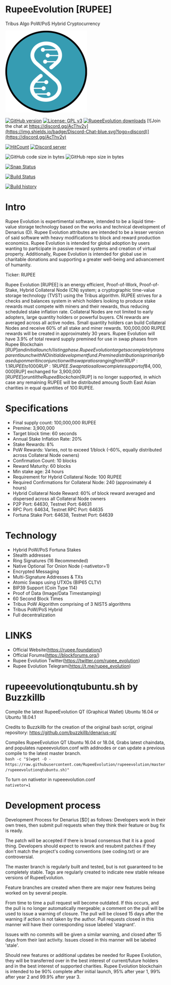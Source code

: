 # RupeeEvolution [RUPEE]
Tribus Algo PoW/PoS Hybrid Cryptocurrency

![logo](https://github.com/Rupee-Foundation/Rupee-Evolution/blob/master/src/qt/res/icons/rupeeevolution-256.png?raw=true)

[![GitHub version](https://img.shields.io/github/release/Rupee-Foundation/Rupee-Evolution.svg)](https://badge.fury.io/gh/Rupee-Foundation%2FRupee-Evolution)
[![License: GPL v3](https://img.shields.io/badge/License-MIT-blue.svg)](https://github.com/Rupee-Foundation/Rupee-Evolution/blob/master/COPYING)
[![RupeeEvolution downloads](https://img.shields.io/github/downloads/Rupee-Foundation/Rupee-Evolution/total.svg?maxAge=2592000)](https://github.com/Rupee-Foundation/Rupee-Evolution/releases)
[![Join the chat at https://discord.gg/AcThv2y](https://img.shields.io/badge/Discord-Chat-blue.svg?logo=discord)](https://discord.gg/AcThv2y)

[![HitCount](http://hits.dwyl.io/Rupee-Foundation/Rupee-Evolution.svg)](http://hits.dwyl.io/Rupee-Foundation/Rupee-Evolution)
<a href="https://discord.gg/rqQ9fUW"><img src="https://discordapp.com/api/guilds/334361453320732673/embed.png" alt="Discord server" /></a>

![GitHub code size in bytes](https://img.shields.io/github/languages/code-size/Rupee-Foundation/Rupee-Evolution.svg) ![GitHub repo size in bytes](https://img.shields.io/github/repo-size/Rupee-Foundation/Rupee-Evolution.svg)

[![Snap Status](https://build.snapcraft.io/badge/Rupee-Foundation/Rupee-Evolution.svg)](https://build.snapcraft.io/user/Rupee-Foundation/Rupee-Evolution)

[![Build Status](https://travis-ci.org/Rupee-Foundation/Rupee-Evolution.svg?branch=master)](https://travis-ci.org/Rupee-Foundation/Rupee-Evolution)

[![Build history](https://buildstats.info/travisci/chart/Rupee-Foundation/Rupee-Evolution?branch=master)](https://travis-ci.org/Rupee-Foundation/Rupee-Evolution?branch=master)

Intro
==========================
Rupee Evolution is expertimental software, intended to be a liquid time-value storage technology based on the works and technical development of Denarius (D). Rupee Evolution attributes are intended to be a lesser version of said software with heavy modifications to block and reward production economics. Rupee Evolution is intended for global adoption by users wanting to participate in passive reward systems and creation of virtual property. Additionally, Rupee Evolution is intended for global use in charitable donations and supporting a greater well-being and advancement of humanity. 

Ticker: RUPEE

Rupee Evolution [RUPEE] is an energy efficient, Proof-of-Work, Proof-of-Stake, Hybrid Collateral Node (CN) system; a cryptographic time-value storage technology (TVST) using the Tribus algorithm. RUPEE strives for a checks and balances system in which holders looking to produce stake rewards must compete with miners and their rewards, thus reducing scheduled stake inflation rate. Collateral Nodes are not limited to early adopters, large quantity holders or powerful buyers. CN rewards are averaged across all active nodes. Small quantity holders can build Collateral Nodes and receive 60% of all stake and miner rewards.
100,000,000 RUPEE rewards will be created in approximately 30 years. Rupee Evolution will have 3.9% of total reward supply premined for use in swap phases from Rupee Blockchain [$RUP] and initial launch/listing phase. Rupee Evolution targets a completely transparent launch with NO initial development fund. Premine distribution is primarily based upon merit in conjunction with swap ratios ranging from 1 RUP:1.1 RUPEE to 1000 RUP:1 RUPEE. Swap ratios allow complete support of 84,000,000 [$RUP] exchanged for 3,900,000 [$RUPEE] or until the Rupee Blockchain [$RUP] is no longer supported, in which case any remaining RUPEE will be distributed amoung South East Asian charities in equal quantities of 100 RUPEE.

Specifications
==========================
* Final supply count: 100,000,000 RUPEE
* Premine: 3,900,000
* Target block time: 60 seconds
* Annual Stake Inflation Rate: 20%
* Stake Rewards: 8%
* PoW Rewards: Varies, not to exceed 1/block (-60%, equally distributed across Collateral Node owners)
* Confirmation Count: 10 blocks
* Reward Maturity: 60 blocks
* Min stake age: 24 hours
* Requirement for Hybrid Collateral Node: 100 RUPEE
* Required Confirmations for Collateral Node: 240 (approximately 4 hours)
* Hybrid Collateral Node Reward: 60% of block reward averaged and dispersed across all Collateral Node owners
* P2P Port: 64630, Testnet Port: 64631
* RPC Port: 64634, Testnet RPC Port: 64635
* Fortuna Stake Port: 64638, Testnet Port: 64639

Technology
==========================
* Hybrid PoW/PoS Fortuna Stakes
* Stealth addresses
* Ring Signatures (16 Recommended)
* Native Optional Tor Onion Node (-nativetor=1)
* Encrypted Messaging
* Multi-Signature Addresses & TXs
* Atomic Swaps using UTXOs (BIP65 CLTV)
* BIP39 Support (Coin Type 114)
* Proof of Data (Image/Data Timestamping)
* 60 Second Block Times
* Tribus PoW Algorithm comprising of 3 NIST5 algorithms
* Tribus PoW/PoS Hybrid
* Full decentralization

LINKS
==========================
* Official Website(https://rupee.foundation/)
* Official Forums(https://blockforums.org/)
* Rupee Evolution Twitter(https://twitter.com/rupee_evolution)
* Rupee Evolution Telegram(https://t.me/rupee_evolution)

rupeeevolutionqtubuntu.sh by Buzzkillb
===========================
Compile the latest RupeeEvolution QT (Graphical Wallet) Ubuntu 16.04 or Ubuntu 18.04.1

Credits to Buzzkillb for the creation of the original bash script, original repository: https://github.com/buzzkillb/denarius-qt/

Compiles RupeeEvolution QT Ubuntu 16.04 or 18.04, Grabs latest chaindata, and populates rupeeevolution.conf with addnodes or can update a previous compile to the latest master branch.  
```bash -c "$(wget -O - https://raw.githubusercontent.com/RupeeEvolution/rupeeevolution/master/rupeeevolutionqtubuntu.sh)"```  

To turn on nativetor in rupeeevolution.conf  
```nativetor=1```  

Development process
===========================
Development Process for Denarius [$D] as follows:
Developers work in their own trees, then submit pull requests when
they think their feature or bug fix is ready.

The patch will be accepted if there is broad consensus that it is a
good thing.  Developers should expect to rework and resubmit patches
if they don't match the project's coding conventions (see coding.txt)
or are controversial.

The master branch is regularly built and tested, but is not guaranteed
to be completely stable. Tags are regularly created to indicate new
stable release versions of RupeeEvolution.

Feature branches are created when there are major new features being
worked on by several people.

From time to time a pull request will become outdated. If this occurs, and
the pull is no longer automatically mergeable; a comment on the pull will
be used to issue a warning of closure. The pull will be closed 15 days
after the warning if action is not taken by the author. Pull requests closed
in this manner will have their corresponding issue labeled 'stagnant'.

Issues with no commits will be given a similar warning, and closed after
15 days from their last activity. Issues closed in this manner will be
labeled 'stale'.

Should new features or additional updates be needed for Rupee Evolution,
they will be transferred over in the best interest of current/future holders
and in the best interest of supported charities. Rupee Evolution blockchain
is intended to be 90% complete after initial launch, 95% after year 1, 99%
after year 2 and 99.9% after year 3.
